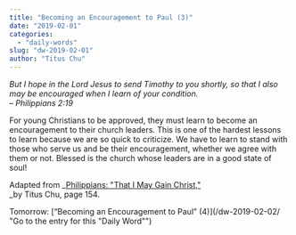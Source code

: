```yaml
---
title: "Becoming an Encouragement to Paul (3)"
date: "2019-02-01"
categories: 
  - "daily-words"
slug: "dw-2019-02-01"
author: "Titus Chu"
---
```


_But I hope in the Lord Jesus to send Timothy to you shortly, so that I also may be encouraged when I learn of your condition._  
_– Philippians 2:19_

For young Christians to be approved, they must learn to become an encouragement to their church leaders. This is one of the hardest lessons to learn because we are so quick to criticize. We have to learn to stand with those who serve us and be their encouragement, whether we agree with them or not. Blessed is the church whose leaders are in a good state of soul!

Adapted from _[Philippians: "That I May Gain Christ,"](/book-philippians/ "Go to the listing for this book")  
_by Titus Chu, page 154.

Tomorrow: [“Becoming an Encouragement to Paul” (4)](/dw-2019-02-02/ "Go to the entry for this "Daily Word"")
